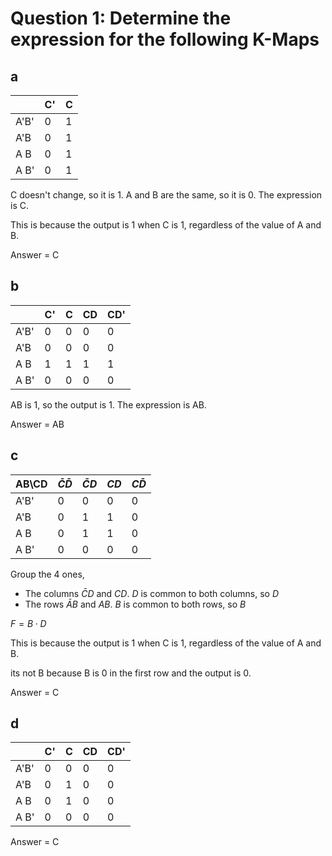 
# Question 1: Determine the expression for the following K-Maps

## a

|      | C' | C |
|------|----|---|
| A'B' | 0  | 1 |
| A'B  | 0  | 1 |
| A B  | 0  | 1 |
| A B' | 0  | 1 |

C doesn't change, so it is 1. A and B are the same, so it is 0. The expression is C.

This is because the output is 1 when C is 1, regardless of the value of A and B.

Answer = C

## b

|      | C' | C | CD | CD' |
|------|----|---|----|-----|
| A'B' | 0  | 0 | 0  | 0   |
| A'B  | 0  | 0 | 0  | 0   |
| A B  | 1  | 1 | 1  | 1   |
| A B' | 0  | 0 | 0  | 0   |

AB is 1, so the output is 1. The expression is AB.

Answer = AB

## c

| AB\CD | $\bar{C}\bar{D}$ | $\bar{C}D$ | $CD$ | $C\bar{D}$ |
|-------|------|-----|----|-----|
| A'B'  | 0    | 0   | 0  | 0   |
| A'B   | 0    | 1   | 1  | 0   |
| A B   | 0    | 1   | 1  | 0   |
| A B'  | 0    | 0   | 0  | 0   |

Group the 4 ones,

- The columns $\bar{C}D$ and $CD$.  $D$ is common to both columns, so $D$
- The rows $\bar{A}B$ and $AB$.  $B$ is common to both rows, so $B$

$F = B \cdot D$

This is because the output is 1 when C is 1, regardless of the value of A and B.

its not B because B is 0 in the first row and the output is 0.

Answer = C

## d

|      | C' | C | CD | CD' |
| ---- | -- | - | -- | --- |
| A'B' | 0  | 0 | 0  | 0   |
| A'B  | 0  | 1 | 0  | 0   |
| A B  | 0  | 1 | 0  | 0   |
| A B' | 0  | 0 | 0  | 0   |

Answer = C
